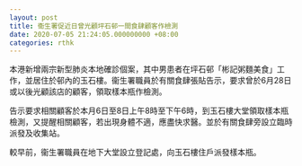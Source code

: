 ```yaml
---
layout: post
title: 衞生署促近日曾光顧坪石邨一間食肆顧客作檢測
date: 2020-07-05 21:24:05.000000000 +08:00
categories: rthk
---
```


本港新增兩宗新型肺炎本地確診個案，其中男患者在坪石邨「彬記粥麵美食」工作，並居住於邨內的玉石樓。衞生署職員於有關食肆張貼告示，要求曾於6月28日或以後光顧該店的顧客，領取樣本瓶作檢測。

告示要求相關顧客於本月6日至8日上午8時至下午6時，到玉石樓大堂領取樣本瓶檢測，又提醒相關顧客，若出現身體不適，應盡快求醫。並於有關食肆旁設立臨時派發及收集站。

較早前，衞生署職員在地下大堂設立登記處，向玉石樓住戶派發樣本瓶。
